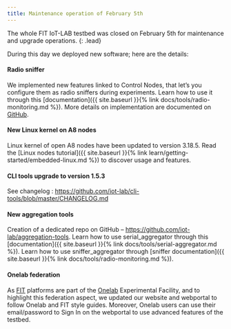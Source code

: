 ```yaml
---
title: Maintenance operation of February 5th
---
```


The whole FIT IoT-LAB testbed was closed on February 5th for maintenance and upgrade operations.
{: .lead}

During this day we deployed new software; here are the details:

#### Radio sniffer

We implemented new features linked to Control Nodes, that let’s you configure them as radio sniffers during experiments. Learn how to use it through this [documentation]({{ site.baseurl }}{% link docs/tools/radio-monitoring.md %}). More details on implementation are documented on [GitHub](https://github.com/iot-lab/iot-lab/wiki/Control-Node-Sniffer).

#### New Linux kernel on A8 nodes

Linux kernel of open A8 nodes have been updated to version 3.18.5. Read the [Linux nodes tutorial]({{ site.baseurl }}{% link learn/getting-started/embedded-linux.md %}) to discover usage and features.

#### CLI tools upgrade to version 1.5.3

See changelog : https://github.com/iot-lab/cli-tools/blob/master/CHANGELOG.md

#### New aggregation tools

Creation of a dedicated repo on GitHub – https://github.com/iot-lab/aggregation-tools. Learn how to use serial_aggregator through this [documentation]({{ site.baseurl }}{% link docs/tools/serial-aggregator.md %}). Learn how to use sniffer_aggregator through [sniffer documentation]({{ site.baseurl }}{% link docs/tools/radio-monitoring.md %}).

#### Onelab federation

As [FIT](https://www.fit-equipex.fr/ "FIT") platforms are part of the [Onelab](https://onelab.eu/ "Onelab") Experimental Facility, and to highlight this federation aspect, we updated our website and webportal to follow Onelab and FIT style guides. Moreover, Onelab users can use their email/password to Sign In on the webportal to use advanced features of the testbed.
